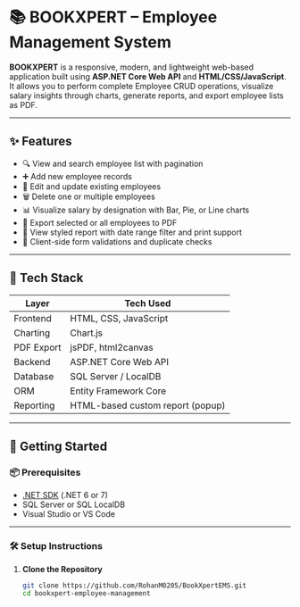 # 📚 BOOKXPERT – Employee Management System

**BOOKXPERT** is a responsive, modern, and lightweight web-based application built using **ASP.NET Core Web API** and **HTML/CSS/JavaScript**. It allows you to perform complete Employee CRUD operations, visualize salary insights through charts, generate reports, and export employee lists as PDF.

---

## ✨ Features

- 🔍 View and search employee list with pagination
- ➕ Add new employee records
- 📝 Edit and update existing employees
- 🗑️ Delete one or multiple employees
- 📊 Visualize salary by designation with Bar, Pie, or Line charts
- 🧾 Export selected or all employees to PDF
- 📄 View styled report with date range filter and print support
- 📌 Client-side form validations and duplicate checks

---

## 🧰 Tech Stack

| Layer         | Tech Used                    |
|---------------|------------------------------|
| Frontend      | HTML, CSS, JavaScript        |
| Charting      | Chart.js                     |
| PDF Export    | jsPDF, html2canvas           |
| Backend       | ASP.NET Core Web API         |
| Database      | SQL Server / LocalDB         |
| ORM           | Entity Framework Core        |
| Reporting     | HTML-based custom report (popup) |

---

## 🚀 Getting Started

### 📦 Prerequisites

- [.NET SDK](https://dotnet.microsoft.com/download) (.NET 6 or 7)
- SQL Server or SQL LocalDB
- Visual Studio or VS Code

---

### 🛠️ Setup Instructions

1. **Clone the Repository**  
   ```bash
   git clone https://github.com/RohanM0205/BookXpertEMS.git
   cd bookxpert-employee-management
